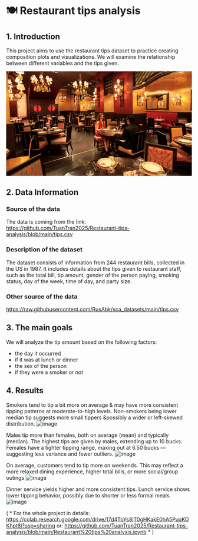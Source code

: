 # 🍽️ Restaurant tips analysis

## 1. Introduction 
This project aims to use the restaurant tips dataset to practice creating composition plots and visualizations. We will examine the relationship between different variables and the tips given.

![image](https://github.com/TuanTran2025/Restaurant-tips-analysis/blob/main/restaurant_img.jpg)

## 2. Data Information

### Source of the data
The data is coming from the link: https://github.com/TuanTran2025/Restaurant-tips-analysis/blob/main/tips.csv

### Description of the dataset
The dataset consists of information from 244 restaurant bills, collected in the US in 1987.
It includes details about the tips given to restaurant staff, such as the total bill, tip amount, gender of the person paying, smoking status, day of the week, time of day, and party size.

### Other source of the data
https://raw.githubusercontent.com/RusAbk/sca_datasets/main/tips.csv

## 3. The main goals
We will analyze the tip amount based on the following factors:
* the day it occurred
* if it was at lunch or dinner
* the sex of the person
* if they were a smoker or not

## 4. Results
Smokers tend to tip a bit more on average & may have more consistent tipping patterns at moderate-to-high levels.
Non-smokers being lower median tip suggests more small tippers &possibly a wider or left-skewed distribution.
![image](https://github.com/user-attachments/assets/f8b02fd2-efca-4caa-804f-bdc262158792)

Males tip more than females, both on average (mean) and typically (median). The highest tips are given by males, extending up to 10 bucks.
Females have a tighter tipping range, maxing out at 6.50 bucks — suggesting less variance and fewer outliers.
![image](https://github.com/user-attachments/assets/a6308167-3728-41a3-88fb-44a273953ec8)

On average, customers tend to tip more on weekends. This may reflect a more relaxed dining experience, higher total bills, or more social/group outings
![image](https://github.com/user-attachments/assets/58c62e06-78fe-4755-a918-7b36479b9752)


Dinner service yields higher and more consistent tips.
Lunch service shows lower tipping behavior, possibly due to shorter or less formal meals.
![image](https://github.com/user-attachments/assets/adb1cf6a-0122-4d65-b762-942204a1c8b8)

( * For the whole project in details:
https://colab.research.google.com/drive/17d4TpYs8IT0gHKakE0hA5PuqKOKhpt8i?usp=sharing
or: https://github.com/TuanTran2025/Restaurant-tips-analysis/blob/main/Restaurant%20tips%20analysis.ipynb * )
